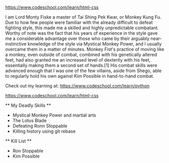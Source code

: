 https://www.codeschool.com/learn/html-css

I am Lord Monty Fiske a master of Tai Shing Pek Kwar, or Monkey Kung Fu. Due to how few people were familiar with the already difficult to defeat fighting style, this made me a skilled and highly unpredictable combatant. Worthy of note was the fact that his years of experience in the style gave me a considerable advantage over those who came by their arguably near-instinctive knowledge of the style via Mystical Monkey Power, and I usually overcame them in a matter of minutes. Monkey Fist's practice of moving like a monkey, even outside of combat, combined with his genetically altered feet, had also granted me an increased level of dexterity with his feet, essentially making them a second set of hands.[1] His combat skills were advanced enough that I was one of the few villains, aside from Shego, able to regularly hold his own against Kim Possible in hand-to-hand combat.

Check out my learning at: https://www.codeschool.com/learn/python

https://www.codeschool.com/learn/html-css

** My Deadly Skills **
* Mystical Monkey Power and martial arts
* The Lotus Blade
* Defeating Ronn Stoppable
* Killing history using git rebase

** Kill List **

* Ron Stoppable
* Kim Possible
